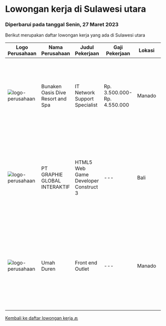 
  # Lowongan kerja di Sulawesi utara

  ### Diperbarui pada tanggal Senin, 27 Maret 2023

  Berikut merupakan daftar lowongan kerja yang ada di Sulawesi utara

  |Logo Perusahaan | Nama Perusahaan | Judul Pekerjaan | Gaji Pekerjaan | Lokasi | Deskripsi | Tanggal diunggah | Pranala |
  | -------------- | --------------- | --------------- | --------- | --------- | -------------- | ------- | ----------- |
  |![logo-perusahaan](https://image-service-cdn.seek.com.au/905af47cbff2072373d2392022060f94d62d05ef/ee4dce1061f3f616224767ad58cb2fc751b8d2dc)|Bunaken Oasis Dive Resort and Spa|IT Network Support Specialist|Rp. 3.500.000-Rp. 4.550.000|Manado|Responsibility: Help the Company to Implement the reliable IT network &amp; infrastructure solution with professional standard. Provide consultation...|Jumat, 24 Maret 2023|https://www.jobstreet.co.id/id/job/it-network-support-specialist-4271091?token=0~cf8156d6-10fa-4301-a43a-4b2b13dfc118&sectionRank=1&jobId=jobstreet-id-job-4271091|
|![logo-perusahaan](https://image-service-cdn.seek.com.au/f9a751ea24d68e4658d0eb7882e2db58a9b95cb0/ee4dce1061f3f616224767ad58cb2fc751b8d2dc)|PT GRAPHIE GLOBAL INTERAKTIF|HTML5 Web Game Developer Construct 3|---|Bali|Deskripsi Pekerjaan : Usia maksimal 35 tahun Pendidikan terakhir minimal D3 Menyenangi dunia aplikasi komputer dan pembuatan game Mempunyai kemampuan...|Selasa, 21 Maret 2023|https://www.jobstreet.co.id/id/job/html5-web-game-developer-construct-3-4258701?token=0~cf8156d6-10fa-4301-a43a-4b2b13dfc118&sectionRank=2&jobId=jobstreet-id-job-4258701|
|![logo-perusahaan](https://i.ibb.co/sqvTCh9/112815900-stock-vector-no-image-available-icon-flat-vector.webp)|Umah Duren|Front end Outlet|---|Manado|Kualifikasi : Pendidikan minimal SMA/SMK sederajat Usia 18- 27 tahun Pengalaman sesuai bidang di utamakan Jujur dan bertanggung jawab Penempatan calon...|Selasa, 14 Maret 2023|https://www.jobstreet.co.id/id/job/front-end-outlet-4261978?token=0~cf8156d6-10fa-4301-a43a-4b2b13dfc118&sectionRank=3&jobId=jobstreet-id-job-4261978|


  [Kembali ke daftar lowongan kerja 🔙](../README.md#daftar-lowongan-kerja)
  